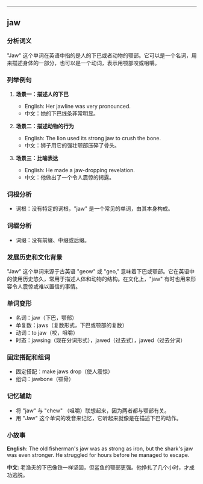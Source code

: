 
---------------
## jaw
### 分析词义
"Jaw" 这个单词在英语中指的是人的下巴或者动物的颚部。它可以是一个名词，用来描述身体的一部分，也可以是一个动词，表示用颚部咬或咀嚼。

### 列举例句
1. **场景一：描述人的下巴**
   - English: Her jawline was very pronounced.
   - 中文：她的下巴线条非常明显。

2. **场景二：描述动物的行为**
   - English: The lion used its strong jaw to crush the bone.
   - 中文：狮子用它的强壮颚部压碎了骨头。

3. **场景三：比喻表达**
   - English: He made a jaw-dropping revelation.
   - 中文：他做出了一个令人震惊的揭露。

### 词根分析
- 词根：没有特定的词根，"jaw" 是一个常见的单词，由其本身构成。

### 词缀分析
- 词缀：没有前缀、中缀或后缀。

### 发展历史和文化背景
"Jaw" 这个单词来源于古英语 "geow" 或 "geo," 意味着下巴或颚部。它在英语中的使用历史悠久，常用于描述人体和动物的结构。在文化上，"jaw" 有时也用来形容令人震惊或难以置信的事情。

### 单词变形
- 名词：jaw（下巴，颚部）
- 单复数：jaws（复数形式，下巴或颚部的复数）
- 动词：to jaw（咬，咀嚼）
- 时态：jawsing（现在分词形式），jawed（过去式），jawed（过去分词）

### 固定搭配和组词
- 固定搭配：make jaws drop（使人震惊）
- 组词：jawbone（颚骨）

### 记忆辅助
- 将 "jaw" 与 "chew" （咀嚼）联想起来，因为两者都与颚部有关。
- 用 "Jaw" 这个单词的发音来记忆，它听起来就像是在描述下巴的动作。

### 小故事
**English**: The old fisherman's jaw was as strong as iron, but the shark's jaw was even stronger. He struggled for hours before he managed to escape.

**中文**: 老渔夫的下巴像铁一样坚固，但鲨鱼的颚部更强。他挣扎了几个小时，才成功逃脱。

